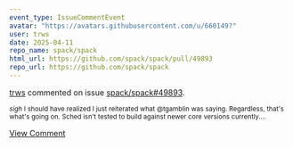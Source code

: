 ```yaml
---
event_type: IssueCommentEvent
avatar: "https://avatars.githubusercontent.com/u/660149?"
user: trws
date: 2025-04-11
repo_name: spack/spack
html_url: https://github.com/spack/spack/pull/49893
repo_url: https://github.com/spack/spack
---
```


<a href='https://github.com/trws' target='_blank'>trws</a> commented on issue <a href='https://github.com/spack/spack/pull/49893' target='_blank'>spack/spack#49893</a>.

<small>*sigh* I should have realized I just reiterated what @tgamblin was saying. Regardless, that's what's going on.  Sched isn't tested to build against newer core versions currently....</small>

<a href='https://github.com/spack/spack/pull/49893' target='_blank'>View Comment</a>